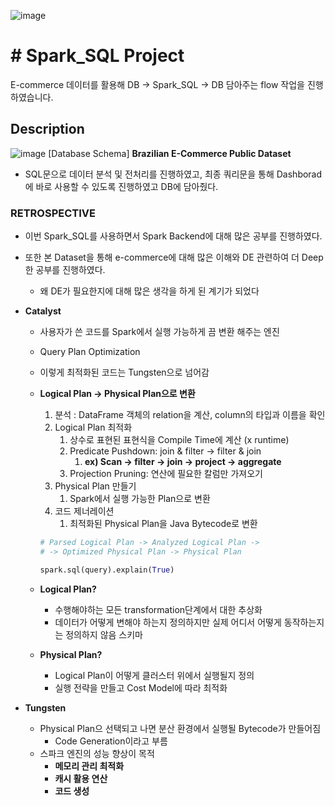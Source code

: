 ![image](https://user-images.githubusercontent.com/98085184/230558684-48ec2d3b-07e0-474f-b328-696d00f112ad.png)

# # Spark_SQL Project
E-commerce 데이터를 활용해 DB -> Spark_SQL -> DB 담아주는 flow 작업을 진행하였습니다.

## Description
![image](https://user-images.githubusercontent.com/98085184/230559238-a03f6085-4ab6-463b-b9a8-3636881fcce6.png)
[Database Schema]
**Brazilian E-Commerce Public Dataset** 

- SQL문으로 데이터 분석 및 전처리를 진행하였고, 최종 쿼리문을 통해 Dashborad에 바로 사용할 수 있도록 진행하였고 DB에 담아줬다.

### RETROSPECTIVE
- 이번 Spark_SQL를 사용하면서 Spark Backend에 대해 많은 공부를 진행하였다.
- 또한 본 Dataset을 통해 e-commerce에 대해 많은 이해와 DE 관련하여 더 Deep한 공부를 진행하였다.
    - 왜 DE가 필요한지에 대해 많은 생각을 하게 된 계기가 되었다
-   **Catalyst**
    
    -   사용자가 쓴 코드를 Spark에서 실행 가능하게 끔 변환 해주는 엔진
        
    -   Query Plan Optimization
        
    -   이렇게 최적화된 코드는 Tungsten으로 넘어감
        
    -   **Logical Plan → Physical Plan으로 변환**
        
        1.  분석 : DataFrame 객체의 relation을 계산, column의 타입과 이름을 확인
        2.  Logical Plan 최적화
            1.  상수로 표현된 표현식을 Compile Time에 계산 (x runtime)
            2.  Predicate Pushdown: join & filter → filter & join
                1.  **ex) Scan → filter → join → project → aggregate**
            3.  Projection Pruning: 연산에 필요한 칼럼만 가져오기
        3.  Physical Plan 만들기
            1.  Spark에서 실행 가능한 Plan으로 변환
        4.  코드 제너레이션
            1.  최적화된 Physical Plan을 Java Bytecode로 변환
        
        ```python
        # Parsed Logical Plan -> Analyzed Logical Plan ->
        # -> Optimized Physical Plan -> Physical Plan
        
        spark.sql(query).explain(True)
        
        ```
        
    -   **Logical Plan?**
        
        -   수행해야하는 모든 transformation단계에서 대한 추상화
        -   데이터가 어떻게 변해야 하는지 정의하지만 실제 어디서 어떻게 동작하는지는 정의하지 않음 스키마
    -   **Physical Plan?**
        
        -   Logical Plan이 어떻게 클러스터 위에서 실행될지 정의
        -   실행 전략을 만들고 Cost Model에 따라 최적화
-   **Tungsten**
    
    -   Physical Plan으 선택되고 나면 분산 환경에서 실행될 Bytecode가 만들어짐
        -   Code Generation이라고 부름
    -   스파크 엔진의 성능 향상이 목적
        -   **메모리 관리 최적화**
        -   **캐시 활용 연산**
        -   **코드 생성**
